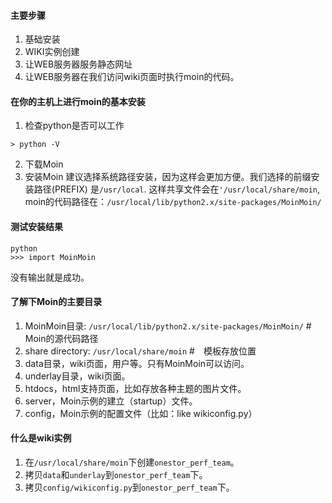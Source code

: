 #### 主要步骤
1. 基础安装
2. WIKI实例创建
3. 让WEB服务器服务静态网址
4. 让WEB服务器在我们访问wiki页面时执行moin的代码。

#### 在你的主机上进行moin的基本安装
1. 检查python是否可以工作
```
> python -V
```
2. 下载Moin
3. 安装Moin
建议选择系统路径安装，因为这样会更加方便。我们选择的前缀安装路径(PREFIX) 是`/usr/local`.
这样共享文件会在`'/usr/local/share/moin`, moin的代码路径在：`/usr/local/lib/python2.x/site-packages/MoinMoin/`

#### 测试安装结果
```
python
>>> import MoinMoin
```
没有输出就是成功。

#### 了解下Moin的主要目录
1. MoinMoin目录: `/usr/local/lib/python2.x/site-packages/MoinMoin/` # Moin的源代码路径
2. share directory: `/usr/local/share/moin` #　模板存放位置
  1. data目录，wiki页面，用户等。只有MoinMoin可以访问。
  2. underlay目录，wiki页面。
  3. htdocs，html支持页面，比如存放各种主题的图片文件。
  4. server，Moin示例的建立（startup）文件。
  5. config，Moin示例的配置文件（比如：like wikiconfig.py）

#### 什么是wiki实例
1. 在`/usr/local/share/moin`下创建`onestor_perf_team`。
2. 拷贝`data`和`underlay`到`onestor_perf_team`下。
3. 拷贝`config/wikiconfig.py`到`onestor_perf_team`下。
